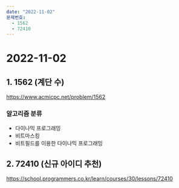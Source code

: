 ```yaml
---
date: "2022-11-02"
문제번호:
  - 1562
  - 72410
---
```


# 2022-11-02

## 1. 1562 (계단 수)
https://www.acmicpc.net/problem/1562

### 알고리즘 분류
- 다이나믹 프로그래밍
- 비트마스킹
- 비트필드를 이용한 다이나믹 프로그래밍

## 2. 72410 (신규 아이디 추천)
https://school.programmers.co.kr/learn/courses/30/lessons/72410
